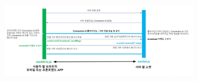 ![socket io 로직 이미지](https://raw.githubusercontent.com/Nuung/all-about-javascript/main/note/images/socket-io-process.png)
